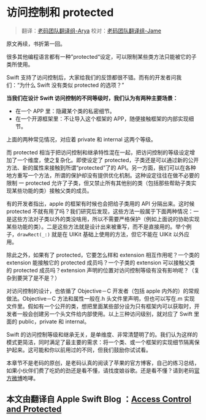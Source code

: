 # 访问控制和 protected

> 翻译：[老码团队翻译组-Arya](http://weibo.com/littlekok/) 校对：[老码团队翻译组-Jame](http://weibo.com/u/5241713117)

原文再续，书折第一回。

很多其他编程语言都有一种”protected“设定，可以限制某些类方法只能被它的子类所使用。

Swift 支持了访问控制后，大家给我们的反馈都很不错。而有的开发者问我们：“为什么 Swift 没有类似 protected 的选项？”

**当我们在设计 Swift 访问控制的不同等级时，我们认为有两种主要场景：**

* 在一个 APP 里：隐藏某个类的私密细节。
* 在一个开源框架里：不让导入这个框架的 APP，随便接触框架的内部实现细节。

上面的两种常见情况，对应着 private 和 internal 这两个等级。

而 protected 相当于把访问控制和继承特性混在一起，把访问控制的等级设定增加了一个维度，使之复杂化。即使设定了 protected，子类还是可以通过新的公开方法、新的属性来接触到所谓“protected”了的 API。另一方面，我们可以在各种地方重写一个方法，所谓的保护却没有提供优化机制。这种设定往往在做不必要的限制 一 protected 允许了子类，但又禁止所有其他别的类（包括那些帮助子类实现某些功能的类）接触父类的成员。

有的开发者指出，apple 的框架有时候也会把给子类用的 API 分隔出来。这时候 protected 不就有用了吗？我们研究后发现，这些方法一般属于下面两种情况：一是这些方法对子类以外的类没啥用，所以不需要严格保护（例如上面说的协助实现某些功能的类）。二是这些方法就是设计出来被重写，而不是直接用的。举个例子，`drawRect(_:)` 就是在 UIKit 基础上使用的方法，但它不能在 UIKit 以外应用。

除此之外，如果有了 protected，它要怎么样和 extension 相互作用呢？一个类的 extension 能接触它的 protected 成员吗？一个子类的 extension 可以接触父类的 protected 成员吗？extension 声明的位置对访问控制等级有没有影响呢？（复杂到要哭了是不是？）

对访问控制的设计，也依循了 Objective－C 开发者（包括 apple 内外的）的常规做法。Objective－C 方法和属性一般在.h 头文件里声明，但也可以写在.m 实现文件里。假如有一个公开的类，想把里面某些部分设为只有框架内可以获取时，开发者一般会创建另一个头文件给内部使用。以上三种访问级别，就对应了 Swift 里面的 public，private 和 internal。

Swift 的访问控制等级和继承无关，是单维度、非常清楚明了的。我们认为这样的模式更简洁，同时满足了最主要的需求：将一个类、或一个框架的实现细节隔离保护起来。这可能和你以前用过的不同，但我们鼓励你试试看。

本章节不是老码的原创，是老码认真的阅读了苹果的官方博客，自己的练习总结，如果小伙伴们费了吃奶的劲还是看不懂，请找度娘谷歌。还是看不懂？请到老码[官方微博](http://weibo.com/u/5241713117)咆哮。

## 本文由翻译自 Apple Swift Blog ：[Access Control and Protected](https://github.com/ininmm/the-swift-programming-language-in-chinese/tree/8b9f8ba4cb97148e9d1b43c50f9e1c8e4175f753/source/chapter4/原文地址：https:/developer.apple.com/swift/blog/?id=11/README.md)


